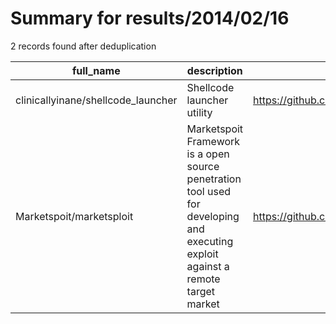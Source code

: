 
# Summary for results/2014/02/16
    
2 records found after deduplication

| full_name | description | html_url | matched_list | matched_count | pushed_at | size | stargazers_count | language | forks_count |
|------------------------------------|----------------------------------------------------------------------------------------------------------------------------------|-------------------------------------------------------|----------------|-----------------|---------------------------|--------|--------------------|------------|---------------|
| clinicallyinane/shellcode_launcher | Shellcode launcher utility | https://github.com/clinicallyinane/shellcode_launcher | ['shellcode'] | 1 | 2014-02-16 01:22:51+00:00 | 161 | 382 | C++ | 120 |
| Marketspoit/marketsploit | Marketspoit Framework is a open source penetration tool used for developing and executing exploit against a remote target market | https://github.com/Marketspoit/marketsploit | ['exploit'] | 1 | 2014-02-16 18:24:10+00:00 | 0 | 0 | nan | 0 |
